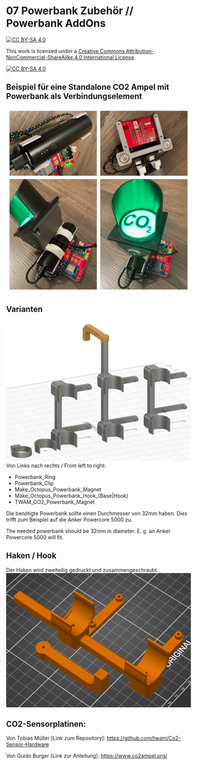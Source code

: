 # 07 Powerbank Zubehör // Powerbank AddOns

[![CC BY-SA 4.0][cc-by-sa-shield]][cc-by-sa]

This work is licensed under a [Creative Commons Attribution-NonCommercial-ShareAlike 4.0 International License][cc-by-sa].

[![CC BY-SA 4.0][cc-by-sa-image]][cc-by-sa]

[cc-by-sa]: http://creativecommons.org/licenses/by-nc-sa/4.0/
[cc-by-sa-image]: https://licensebuttons.net/l/by-nc-sa/4.0/88x31.png
[cc-by-sa-shield]: https://img.shields.io/badge/License-CC%20BY--NC--SA%204.0-lightgrey.svg

## Beispiel für eine Standalone CO2 Ampel mit Powerbank als Verbindungselement
![Beispiel](/Images/PowerBankMount.jpg)

## Varianten
![Varianten](/Images/PowerbankAddons.PNG)
Von Links nach rechts / From left to right: 
* Powerbank_Ring
* Powerbank_Clip
* Make_Octopus_Powerbank_Magnet
* Make_Octopus_Powerbank_Hook_(Base|Hook)
* TWAM_CO2_Powerbank_Magnet

Die benötigte Powerbank sollte einen Durchmesser von 32mm haben. Dies trifft zum Beispiel auf die Anker Powercore 5000 zu.

The needed powerbank should be 32mm in diameter. E. g. an Anker Powercore 5000 will fit.

## Haken / Hook
Der Haken wird zweiteilig gedruckt und zusammengeschraubt.
![Detail](/Images/Powerbank_Hook.PNG)

## CO2-Sensorplatinen:
Von Tobias Müller
[Link zum Repository]: https://github.com/twam/Co2-Sensor-Hardware

Von Guido Burger
[Link zur Anleitung]: https://www.co2ampel.org/
